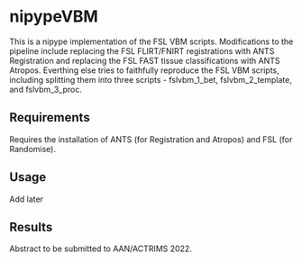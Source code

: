 # nipypeVBM

This is a nipype implementation of the FSL VBM scripts. Modifications to the pipeline include replacing the FSL FLIRT/FNIRT registrations with ANTS Registration and replacing the FSL FAST tissue classifications with ANTS Atropos. Everthing else tries to faithfully reproduce the FSL VBM scripts, including splitting them into three scripts - fslvbm_1_bet, fslvbm_2_template, and fslvbm_3_proc.

## Requirements

Requires the installation of ANTS (for Registration and Atropos) and FSL (for Randomise).

## Usage

Add later

## Results

Abstract to be submitted to AAN/ACTRIMS 2022.
